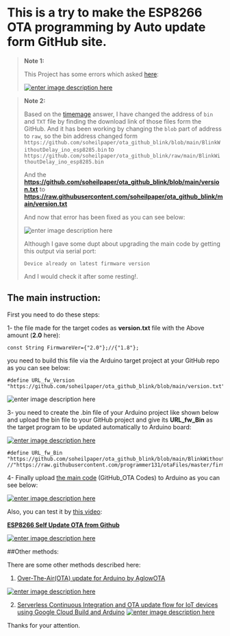 # This is a try to make the ESP8266 OTA programming by Auto update form GitHub site.

>  **Note 1:**
> 
> This Project has some errors which asked [here][1]:
> 
> [![enter image description here][2]][2]


> **Note 2:**
> 
> Based on the
> [timemage](https://arduino.stackexchange.com/users/70020/timemage)
> answer, I have changed the address of `bin` and `TXT` file by finding
> the download link of those files form the GitHub. And it has been
> working by changing the `blob` part of address to `raw`, so the bin
> address changed form
> `https://github.com/soheilpaper/ota_github_blink/blob/main/BlinkWithoutDelay_ino_esp8285.bin`
> to
> `https://github.com/soheilpaper/ota_github_blink/raw/main/BlinkWithoutDelay_ino_esp8285.bin`
> 
> And the
> **https://github.com/soheilpaper/ota_github_blink/blob/main/version.txt**
> to 
> **https://raw.githubusercontent.com/soheilpaper/ota_github_blink/main/version.txt**
> 
> 
> And now that error has been fixed as you can see below:
> 
> ![enter image description here](https://i.stack.imgur.com/z6cw8.png)
> 
> Although I gave some dupt about upgrading the main code by getting
> this output via serial port:
> 
> ``` 
>Device already on latest firmware version
> ```
>  And I would check it after some resting!.


## The main instruction:

First you need to do these steps:

1- the file made for the target codes as **version.txt** file with the Above amount (**2.0** here):

```
const String FirmwareVer={"2.0"};//{"1.8"};

```
you need to build this file via the Arduino target project at your GitHub repo as you can see below:
```
#define URL_fw_Version "https://github.com/soheilpaper/ota_github_blink/blob/main/version.txt"

```

![enter image description here](https://i.stack.imgur.com/lqGKs.png)


3- you need to create the .bin file of your Arduino project like shown below and upload the bin file to your GitHub project and give its  **URL_fw_Bin** as the target program to be updated automatically to Arduino board:

[![enter image description here][3]][3]


    #define URL_fw_Bin "https://github.com/soheilpaper/ota_github_blink/blob/main/BlinkWithoutDelay.ino.esp8285.bin" //"https://raw.githubusercontent.com/programmer131/otaFiles/master/firmware.bin"

4- Finally upload [the main code][4] (GitHub_OTA Codes) to Arduino as you can see below:

[![enter image description here][5]][5]

Also, you can test it by [this video][6]:

[**ESP8266 Self Update OTA from Github**][6]


[![enter image description here][7]][7]


##Other methods:

There are some other methods described here:

 1. [Over-The-Air(OTA) update for Arduino by AglowOTA][8]

[![enter image description here][9]][9]

 2. [Serverless Continuous Integration and OTA update flow for IoT
    devices using Google Cloud Build and Arduino][10]
[![enter image description here][11]][11]

Thanks for your attention.


  [1]: https://arduino.stackexchange.com/questions/80890/error-101-server-did-not-report-size-from-ota-upgrade-framework-via-git-hub
  [2]: https://i.stack.imgur.com/8r8sI.png
  [3]: https://i.stack.imgur.com/LwYE9.png
  [4]: https://github.com/soheilpaper/ota_github_blink/blob/main/ESP_OTA_Github.ino
  [5]: https://i.stack.imgur.com/z72Rc.png
  [6]: https://www.youtube.com/watch?v=FuY6BobS-1k&feature=youtu.be
  [7]: https://i.stack.imgur.com/rUttb.png
  [8]: https://medium.com/@aglowbytickle/over-the-air-ota-for-arduino-by-aglowota-205eac78e664
  [9]: https://i.stack.imgur.com/pROfj.png
  [10]: https://medium.com/google-cloud/serverless-continuous-integration-and-ota-update-flow-using-google-cloud-build-and-arduino-d5e1cda504bf
  [11]: https://i.stack.imgur.com/9uXUO.png



